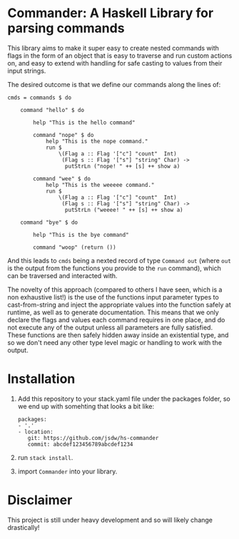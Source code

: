 # Commander: A Haskell Library for parsing commands

This library aims to make it super easy to create nested commands with flags in the form of an object that is easy to traverse and run custom actions on, and easy to extend with handling for safe casting to values from their input strings.

The desired outcome is that we define our commands along the lines of:

```
cmds = commands $ do

    command "hello" $ do

        help "This is the hello command"

        command "nope" $ do
            help "This is the nope command."
            run $
                \(Flag a :: Flag '["c"] "count"  Int)
                 (Flag s :: Flag '["s"] "string" Char) ->
                  putStrLn ("nope! " ++ [s] ++ show a)

        command "wee" $ do
            help "This is the weeeee command."
            run $
                \(Flag a :: Flag '["c"] "count"  Int)
                 (Flag s :: Flag '["s"] "string" Char) ->
                  putStrLn ("weeee! " ++ [s] ++ show a)

    command "bye" $ do

        help "This is the bye command"

        command "woop" (return ())
```

And this leads to `cmds` being a nexted record of type `Command out` (where `out` is the output from the functions you provide to the `run` command), which can be traversed and interacted with.

The novelty of this approach (compared to others I have seen, which is a non exhaustive list!) is the use of the functions input parameter types to cast-from-string and inject the appropriate values into the function safely at runtime, as well as to generate documentation. This means that we only declare the flags and values each command requires in one place, and do not execute any of the output unless all parameters are fully satisfied. These functions are then safely hidden away inside an existential type, and so we don't need any other type level magic or handling to work with the output.

# Installation

1. Add this repository to your stack.yaml file under the packages folder, so we end up with somehting that looks a bit like:

    ```
    packages:
    - '.'
    - location:
       git: https://github.com/jsdw/hs-commander
       commit: abcdef123456789abcdef1234
    ```

2. run `stack install`.
3. import `Commander` into your library.

# Disclaimer

This project is still under heavy development and so will likely change drastically!
